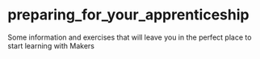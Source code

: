 # preparing_for_your_apprenticeship
Some information and exercises that will leave you in the perfect place to start learning with Makers

